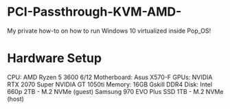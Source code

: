 # PCI-Passthrough-KVM-AMD-
My private how-to on how to run Windows 10 virtualized inside Pop_OS!

# Hardware Setup
CPU:
AMD Ryzen 5 3600 6/12
Motherboard:
Asus X570-F
GPUs:
NVIDIA RTX 2070 Super
NVIDIA GT 1050ti
Memory:
16GB Gskill DDR4 
Disk:
Intel 660p 2TB - M.2 NVMe (guest)
Samsung 970 EVO Plus SSD 1TB - M.2 NVMe (host)


